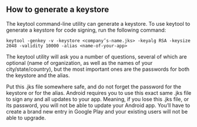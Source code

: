## How to generate a keystore

The keytool command-line utility can generate a keystore. To use keytool to generate a keystore for code signing, run the following command:

`keytool -genkey -v -keystore <company’s-name.jks> -keyalg RSA -keysize 2048 -validity 10000 -alias <name-of-your-app>`

The keytool utility will ask you a number of questions, several of which are optional (name of organization, as well as the names of your city/state/country), but the most important ones are the passwords for both the keystore and the alias.

Put this .jks file somewhere safe, and do not forget the password for the keystore or for the alias. Android requires you to use this exact same .jks file to sign any and all updates to your app. Meaning, if you lose this .jks file, or its password, you will not be able to update your Android app. You’ll have to create a brand new entry in Google Play and your existing users will not be able to upgrade.
